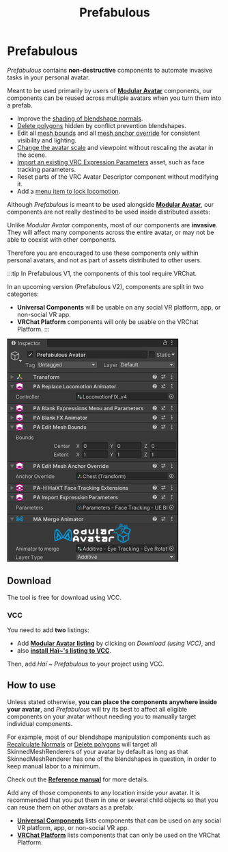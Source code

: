 ﻿---
title: Prefabulous
---

# Prefabulous

*Prefabulous* contains **non-destructive** components to automate invasive tasks in your personal avatar.

Meant to be used primarily by users of **[Modular Avatar](https://modular-avatar.nadena.dev/)** components,
our components can be reused across multiple avatars when you turn them into a prefab.

- Improve the [shading of blendshape normals](./prefabulous/universal/recalculate-normals).
- [Delete polygons](./prefabulous/universal/delete-polygons) hidden by conflict prevention blendshapes.
- Edit all [mesh bounds](./prefabulous/universal/edit-all-mesh-bounds)
and all [mesh anchor override](./prefabulous/universal/edit-all-mesh-anchor-override) for consistent visibility and lighting.
- [Change the avatar scale](./prefabulous/universal/change-avatar-scale) and viewpoint without rescaling the avatar in the scene.
- [Import an existing VRC Expression Parameters](./prefabulous/vrchat/import-expression-parameters) asset, such as face tracking parameters.
- Reset parts of the VRC Avatar Descriptor component without modifying it.
- Add a [menu item to lock locomotion](./prefabulous/vrchat/lock-locomotion-menu-item).

Although *Prefabulous* is meant to be used alongside **[Modular Avatar](https://modular-avatar.nadena.dev/)**, our components are not
really destined to be used inside distributed assets:

Unlike *Modular Avatar* components, most of our components are **invasive**. They will affect many components across the entire avatar,
or may not be able to coexist with other components.

Therefore you are encouraged to use these components only within personal avatars, and not as part of assets distributed to other users.

:::tip
In Prefabulous V1, the components of this tool require VRChat.

In an upcoming version (Prefabulous V2), components are split in two categories:
- **Universal Components** will be usable on any social VR platform, app, or non-social VR app.
- **VRChat Platform** components will only be usable on the VRChat Platform.
:::

![](img/pvsUzAgoIb.png)

## Download

The tool is free for download using VCC.

### VCC

You need to add **two** listings:

- Add **[Modular Avatar listing](https://modular-avatar.nadena.dev/)** by clicking on *Download (using VCC)*, and
- also **[install Haï~'s listing to VCC](vcc://vpm/addRepo?url=https://hai-vr.github.io/vpm-listing/index.json)**.

Then, add *Haï ~ Prefabulous* to your project using VCC.

## How to use

Unless stated otherwise, **you can place the components anywhere inside your avatar**, and *Prefabulous* will try its best to affect all
eligible components on your avatar without needing you to manually target individual components.

For example, most of our blendshape manipulation components such as [Recalculate Normals](./prefabulous/universal/recalculate-normals)
or [Delete polygons](./prefabulous/universal/delete-polygons) will target all SkinnedMeshRenderers of your avatar by default as long as that
SkinnedMeshRenderer has one of the blendshapes in question, in order to keep manual labor to a minimum.

Check out the **[Reference manual](./prefabulous/reference)** for more details.

Add any of those components to any location inside your avatar. It is recommended that you put them in one or several child objects
so that you can reuse them on other avatars as a prefab:

- **[Universal Components](./prefabulous/universal)** lists components that can be used on any social VR platform, app, or non-social VR app.
- **[VRChat Platform](./prefabulous/vrchat)** lists components that can only be used on the VRChat Platform.
